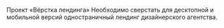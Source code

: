 Проект «Вёрстка лендинга»
Необходимо сверстать для десктопной и мобильной версий одностраничный лендинг дизайнерского агентства. 
